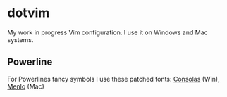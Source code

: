 # dotvim

My work in progress Vim configuration. I use it on Windows and Mac systems.


## Powerline

For Powerlines fancy symbols I use these patched fonts: [Consolas](https://github.com/eugeneching/consolas-powerline-vim) (Win), [Menlo](https://gist.github.com/1595572) (Mac)